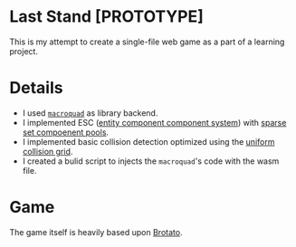 # Last Stand \[PROTOTYPE\]
This is my attempt to create a single-file web game as a part of a learning project.
# Details
- I used [`macroquad`][1] as library backend.
- I implemented ESC ([entity component component system][2]) with [sparse set compoenent pools][3].
- I implemented basic collision detection optimized using the [uniform collision grid][4].
- I created a bulid script to injects the `macroquad`'s code with the wasm file.
# Game
The game itself is heavily based upon [Brotato][5].

[1]: https://macroquad.rs/
[2]: https://en.wikipedia.org/wiki/Entity_component_system
[3]: https://skypjack.github.io/2020-08-02-ecs-baf-part-9/
[4]: https://peerdh.com/blogs/programming-insights/efficient-grid-based-collision-detection-in-2d-games
[5]: https://store.steampowered.com/app/1942280/Brotato/
